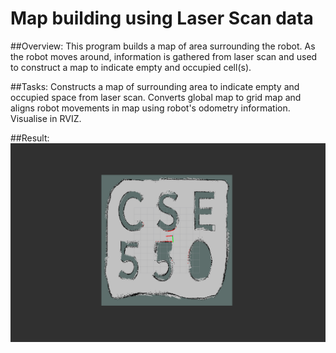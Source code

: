 # Map building using Laser Scan data

##Overview:
This program builds a map of area surrounding the robot. As the robot moves around, information is gathered from laser scan and used to construct a map to indicate empty and occupied cell(s).

##Tasks:
Constructs a map of surrounding area to indicate empty and occupied space from laser scan.
Converts global map to grid map and aligns robot movements in map using robot's odometry information.
Visualise in RVIZ.

##Result:
![alt text](https://github.com/KajalGada/map-building-laser-scanner/blob/master/Images/6.png "Result Example Map Building")
